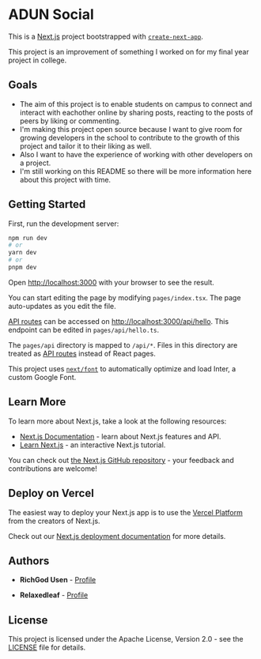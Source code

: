 # ADUN Social

This is a [Next.js](https://nextjs.org/) project bootstrapped with [`create-next-app`](https://github.com/vercel/next.js/tree/canary/packages/create-next-app).

This project is an improvement of something I worked on for my final year project in college.

## Goals

- The aim of this project is to enable students on campus to connect and interact with eachother online by sharing posts, reacting to the posts of peers by liking or commenting.
- I'm making this project open source because I want to give room for growing developers in the school to contribute to the growth of this project and tailor it to their liking as well.
- Also I want to have the experience of working with other developers on a project.
- I'm still working on this README so there will be more information here about this project with time.

## Getting Started

First, run the development server:

```bash
npm run dev
# or
yarn dev
# or
pnpm dev
```

Open [http://localhost:3000](http://localhost:3000) with your browser to see the result.

You can start editing the page by modifying `pages/index.tsx`. The page auto-updates as you edit the file.

[API routes](https://nextjs.org/docs/api-routes/introduction) can be accessed on [http://localhost:3000/api/hello](http://localhost:3000/api/hello). This endpoint can be edited in `pages/api/hello.ts`.

The `pages/api` directory is mapped to `/api/*`. Files in this directory are treated as [API routes](https://nextjs.org/docs/api-routes/introduction) instead of React pages.

This project uses [`next/font`](https://nextjs.org/docs/basic-features/font-optimization) to automatically optimize and load Inter, a custom Google Font.

## Learn More

To learn more about Next.js, take a look at the following resources:

- [Next.js Documentation](https://nextjs.org/docs) - learn about Next.js features and API.
- [Learn Next.js](https://nextjs.org/learn) - an interactive Next.js tutorial.

You can check out [the Next.js GitHub repository](https://github.com/vercel/next.js/) - your feedback and contributions are welcome!

## Deploy on Vercel

The easiest way to deploy your Next.js app is to use the [Vercel Platform](https://vercel.com/new?utm_medium=default-template&filter=next.js&utm_source=create-next-app&utm_campaign=create-next-app-readme) from the creators of Next.js.

Check out our [Next.js deployment documentation](https://nextjs.org/docs/deployment) for more details.

## Authors

- **RichGod Usen** - [Profile](https://github.com/RichGod93)

- **Relaxedleaf** - [Profile](https://github.com/relaxedleaf)

## License

This project is licensed under the Apache License, Version 2.0 - see the [LICENSE](LICENSE) file for details.
